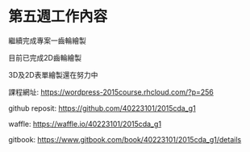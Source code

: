 # 第五週工作內容

繼續完成專案一齒輪繪製

目前已完成2D齒輪繪製

3D及2D表單繪製還在努力中

 

課程網址: https://wordpress-2015course.rhcloud.com/?p=256 

github reposit: https://github.com/40223101/2015cda_g1

waffle: https://waffle.io/40223101/2015cda_g1

gitbook: https://www.gitbook.com/book/40223101/2015cda_g1/details